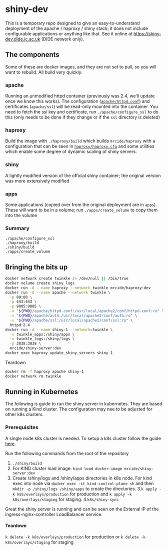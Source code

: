 # shiny-dev

This is a temporary repo designed to give an easy-to-understand deployment of the apache / haproxy / shiny stack; it does not include configurable applications or anything like that. See it online at https://shiny-dev.dide.ic.ac.uk (DIDE network only).

## The components

Some of these are docker images, and they are not set to pull, so you will want to rebuild. All build very quickly.

### apache

Running an unmodified httpd container (previously was 2.4, we'll update once we know this works). The configuration ([`apache/httpd.conf`](httpd/httpd.conf)) and certificates (`apache/ssl`) will be read-only mounted into the container. You need to fetch the ssl key and certificate, run `./apache/configure_ssl` to do this (only needs to be done if they change or if the `ssl` directory is deleted)

### haproxy

Build the image with `./haproxy/build` which builds `mrcide/haproxy` with a configuration that can be seen in [`haproxy/haproxy.cfg`](haproxy/haproxy.cfg) and some utilities which enable some degree of dynamic scaling of shiny servers.

### shiny

A lightly modified version of the official shiny container; the original version was more extensively modified

### apps

Some applications (copied over from the original deployment are in `apps`). These will want to be in a volume; run `./apps/create_volume` to copy them into the volume

### Summary

```
./apache/configure_ssl
./haproxy/build
./shiny/build
./apps/create_volume
```

## Bringing the bits up

```bash
docker network create twinkle 2> /dev/null || /bin/true
docker volume create shiny_logs
docker run -d --name haproxy --network twinkle mrcide/haproxy:dev
docker run -d --name apache --network twinkle \
  -p 80:80 \
  -p 443:443 \
  -p 9005:9005 \
  -v "${PWD}/apache/httpd.conf:/usr/local/apache2/conf/httpd.conf:ro" \
  -v "${PWD}/apache/auth:/usr/local/apache2/conf/auth:ro" \
  -v "${PWD}/apache/ssl:/usr/local/apache2/conf/ssl:ro" \
  httpd:2.4
docker run -d --name shiny-1 --network=twinkle \
  -v twinkle_apps:/shiny/apps \
  -v twinkle_logs:/shiny/logs \
  -p 3838:3838 \
  mrcide/shiny-server:dev
docker exec haproxy update_shiny_servers shiny 1
```

Teardown

```bash
docker rm -f haproxy apache shiny-1
docker network rm twinkle
```

## Running in Kubernetes

The following is guide to run the shiny server in kubernetes. They are based on running a Kind cluster. The configuration may
nee to be adjusted for other k8s clusters.

### Prerequisites

A single node k8s cluster is needed. To setup a k8s cluster follow the guide [here](https://mrc-ide.myjetbrains.com/youtrack/articles/RESIDE-A-31/Setting-up-Kubernetes-k8s-Cluster).

Run the following commands  from the root of the repository

1. `./shiny/build`
2. For KIND cluster load image: `kind load docker-image mrcide/shiny-server:dev`
3. Create /shiny/logs and /shiny/apps directories in k8s node. For kind exec into node via `docker exec -it kind-control-plane sh`
 and then `mkdir -p /shiny/logs /shiny/apps` to create the directories.
3.`k apply -k k8s/overlays/production` for production and `k apply -k k8s/overlays/staging` for staging.
4.`k8s/shiny-sync`

Great the shiny server is running and can be seen on the External IP of the ingress-nginx-controller LoadBalancer service.

#### Teardown

`k delete -k k8s/overlays/production` for production or `k delete -k k8s/overlays/staging` for staging
